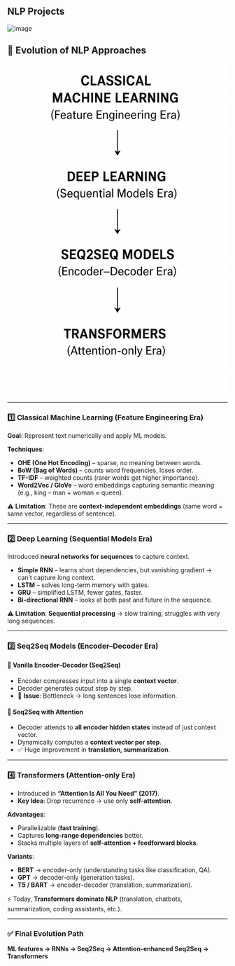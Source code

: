 ## NLP Projects

<img width="1280" height="720" alt="image" src="https://github.com/user-attachments/assets/8ad789a4-62f9-431a-af8f-7731331a3b13" />


## 📖 Evolution of NLP Approaches

![alt text](image.png)

---

### 1️⃣ Classical Machine Learning (Feature Engineering Era)

**Goal**: Represent text numerically and apply ML models.  

**Techniques**:  
- **OHE (One Hot Encoding)** – sparse, no meaning between words.  
- **BoW (Bag of Words)** – counts word frequencies, loses order.  
- **TF-IDF** – weighted counts (rarer words get higher importance).  
- **Word2Vec / GloVe** – word embeddings capturing semantic meaning (e.g., king – man + woman ≈ queen).  

⚠️ **Limitation**: These are **context-independent embeddings** (same word = same vector, regardless of sentence).  

---

### 2️⃣ Deep Learning (Sequential Models Era)

Introduced **neural networks for sequences** to capture context.  

- **Simple RNN** – learns short dependencies, but vanishing gradient → can’t capture long context.  
- **LSTM** – solves long-term memory with gates.  
- **GRU** – simplified LSTM, fewer gates, faster.  
- **Bi-directional RNN** – looks at both past and future in the sequence.  

⚠️ **Limitation**: **Sequential processing** → slow training, struggles with very long sequences.  

---

### 3️⃣ Seq2Seq Models (Encoder–Decoder Era)

#### 🔹 Vanilla Encoder–Decoder (Seq2Seq)  
- Encoder compresses input into a single **context vector**.  
- Decoder generates output step by step.  
- 🚨 **Issue**: Bottleneck → long sentences lose information.  

#### 🔹 Seq2Seq with Attention  
- Decoder attends to **all encoder hidden states** instead of just context vector.  
- Dynamically computes a **context vector per step**.  
- ✅ Huge improvement in **translation, summarization**.  

---

### 4️⃣ Transformers (Attention-only Era)

- Introduced in **“Attention Is All You Need” (2017)**.  
- **Key Idea**: Drop recurrence → use only **self-attention**.  

**Advantages**:  
- Parallelizable (**fast training**).  
- Captures **long-range dependencies** better.  
- Stacks multiple layers of **self-attention + feedforward blocks**.  

**Variants**:  
- **BERT** → encoder-only (understanding tasks like classification, QA).  
- **GPT** → decoder-only (generation tasks).  
- **T5 / BART** → encoder–decoder (translation, summarization).  

⚡ Today, **Transformers dominate NLP** (translation, chatbots, summarization, coding assistants, etc.).  

---

### ✅ Final Evolution Path
**ML features → RNNs → Seq2Seq → Attention-enhanced Seq2Seq → Transformers**
